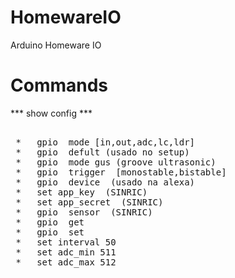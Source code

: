 # HomewareIO
Arduino Homeware IO

# Commands
*** show config ***

<pre>   
 *   gpio <pin> mode [in,out,adc,lc,ldr]
 *   gpio <pin> defult <n>(usado no setup)
 *   gpio <pin> mode gus (groove ultrasonic)
 *   gpio <pin> trigger <pin> [monostable,bistable]
 *   gpio <pin> device <onoff,dimmable> (usado na alexa)
 *   set app_key <x> (SINRIC)
 *   set app_secret <x> (SINRIC)
 *   gpio <pin> sensor <deviceId> (SINRIC)
 *   gpio <pin> get
 *   gpio <pin> set <n>
 *   set interval 50
 *   set adc_min 511
 *   set adc_max 512

</pre>

# 
